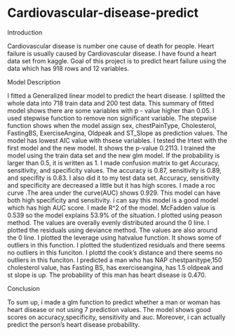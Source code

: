 # Cardiovascular-disease-predict

Introduction

Cardiovascular disease is number one cause of death for people. Heart failure is usually caused by Cardiovascular disease. 
I have found a heart data set from kaggle. Goal of this project is to predict heart failure using the data which has 918 rows and 12 variables.

Model Description

I fitted a Generalized linear model to predict the heart disease. I splitted the whole data into 718 train data and 200 test data.
This summary of fitted model shows there are some variables with p - value higher than 0.05.
I used stepwise function to remove non significant variable. The stepwise function shows when the model assign sex, chestPainType, Cholesterol, 
FastingBS, ExerciseAngina, Oldpeak and ST_Slope as prediction values.
The model has lowest AIC value with thsese variables.
I tested the lrtest with the first model and the new model. It shows the p-value 0.2113.
I trained the model using the train data set and the new glm model. If the probability is larger than 0.5, it is written as 1. 
I made confusion matrix to get Accuracy, sensitivity, and specificity values. The accuracy is 0.87, sensitivity is 0.89, and specifity is 0.83.
I also did it to my test data set. Accuracy, sensitivity and specificity are decreased a little but it has high scores.
I made a roc curve .The area under the curve(AUC) shows 0.929. This model can have both high specificity and sensitivity. 
i can say this model is a good model which has high AUC score.
I made R^2 of the model. McFadden value is 0.539 so the model explains 53.9% of the situation.
I plotted using peason method. The values are overally evenly distributed around the 0 line.
I plotted the residuals using deviance method. The values are also around the 0 line.
I plotted the leverage using hatvalue function. It shows some of outliers in this function.
I plotted the studentized residuals and there seems no outliers in this funciton.
I plottd the cook’s distance and there seems no outliers in this funciton.
I predicted a man who has NAP chestpanitype,150 cholesterol value, has Fasting BS, has exerciseangina, has 1.5 oldpeak and st slope is up. 
The probability of this man has heart disease is 0.470.

Conclusion

To sum up, i made a glm function to predict whether a man or woman has heart disease or not using 7 prediction values. 
The model shows good scores on accuracy,specificity, sensitivity and auc.
Moreover, i can actually predict the person’s heart disease probability.

